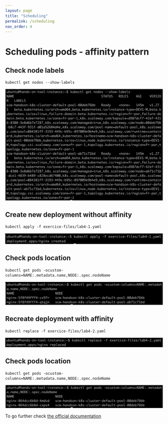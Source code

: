 ```yaml
---
layout: page
title: "Scheduling"
permalink: /scheduling
nav_order: 4
---
```

# Scheduling pods - affinity pattern
## Check node labels

```
kubectl get nodes --show-labels
```

![](assets/images/scheduling/labels.png)


## Create new deployment without affinity

```
kubectl apply -f exercice-files/lab4-1.yaml
```

![](assets/images/scheduling/create.png)

## Check pods location

```
kubectl get pods -ocustom-columns=NAME:.metadata.name,NODE:.spec.nodeName
```

![](assets/images/scheduling/check.png)

## Recreate deployment with affinity

```
kubectl replace -f exercice-files/lab4-2.yaml
```

![](assets/images/scheduling/replace.png)

## Check pods location

```
kubectl get pods -ocustom-columns=NAME:.metadata.name,NODE:.spec.nodeName
```

![](assets/images/scheduling/affinity.png)


To go further check [the official documentation](https://kubernetes.io/docs/concepts/scheduling-eviction/assign-pod-node/)
